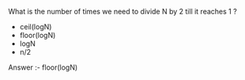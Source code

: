 What is the number of times we need to divide N by 2 till it reaches 1 ?

* ceil(logN)
* floor(logN)
* logN
* n/2


Answer :- floor(logN)